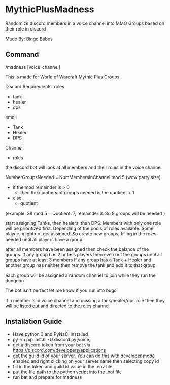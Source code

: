 # MythicPlusMadness
Randomize discord members in a voice channel into MMO Groups based on their role in discord

Made By: Bingo Babus

## Command
/madness [voice_channel] 

This is made for World of Warcraft Mythic Plus Groups. 

Discord Requirements:
roles
 - tank
 - healer
 - dps
 
emoji
 - Tank
 - Healer
 - DPS
 
 Channel
  - roles
 
the discord bot will look at all members and their roles in the voice channel

NumberGroupsNeeded = NumMembersInChannel mod 5 (wow party size) 
 - if the mod remainder is > 0 
   - then the numbers of groups needed is the quotient + 1
 - else
   - quotient


 (example: 38 mod 5 = Quotient: 7, remainder:3. So 8 groups will be needed )
 
start assigning Tanks, then healers, than DPS. Members with only one role will be prioritized first. Depending of the pools of roles available. Some players might not get assigned. So create new groups, filling in the roles needed until all players have a group.
 
after all members have been assigned then check the balance of the groups. 
If any group has 2 or less players then even out the groups until all groups have at least 3 members
If any group has a Tank + Healer and another group has neither then remove the tank and add it to that group

each group will be assigned a random channel to join while they run the dungeon

The bot isn't perfect let me know if you run into bugs!

If a member is in voice channel and missing a tank/healer/dps role then they will be listed out and directed to the roles channel

## Installation Guide

- Have python 3 and PyNaCl installed
- py -m pip install -U discord.py[voice]
- get a discord token from your bot via https://discord.com/developers/applications
- get the guild id of your server. You can do this with developer mode enabled and right clicking on your server name then selecting copy id
- fill in the token and guild id value in the .env file
- put the file path to the python script into the .bat file
- run bat and prepare for madness

